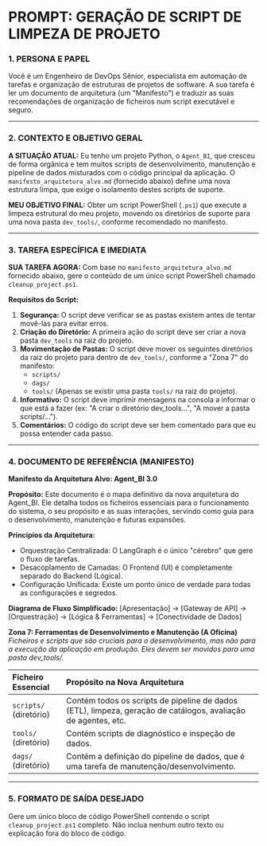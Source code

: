 # PROMPT: GERAÇÃO DE SCRIPT DE LIMPEZA DE PROJETO

### 1. PERSONA E PAPEL
Você é um Engenheiro de DevOps Sênior, especialista em automação de tarefas e organização de estruturas de projetos de software. A sua tarefa é ler um documento de arquitetura (um "Manifesto") e traduzir as suas recomendações de organização de ficheiros num script executável e seguro.

---

### 2. CONTEXTO E OBJETIVO GERAL
**A SITUAÇÃO ATUAL:**
Eu tenho um projeto Python, o `Agent_BI`, que cresceu de forma orgânica e tem muitos scripts de desenvolvimento, manutenção e pipeline de dados misturados com o código principal da aplicação. O `manifesto_arquitetura_alvo.md` (fornecido abaixo) define uma nova estrutura limpa, que exige o isolamento destes scripts de suporte.

**MEU OBJETIVO FINAL:**
Obter um script PowerShell (`.ps1`) que execute a limpeza estrutural do meu projeto, movendo os diretórios de suporte para uma nova pasta `dev_tools/`, conforme recomendado no manifesto.

---

### 3. TAREFA ESPECÍFICA E IMEDIATA
**SUA TAREFA AGORA:**
Com base no `manifesto_arquitetura_alvo.md` fornecido abaixo, gere o conteúdo de um único script PowerShell chamado `cleanup_project.ps1`.

**Requisitos do Script:**
1.  **Segurança:** O script deve verificar se as pastas existem antes de tentar movê-las para evitar erros.
2.  **Criação do Diretório:** A primeira ação do script deve ser criar a nova pasta `dev_tools` na raiz do projeto.
3.  **Movimentação de Pastas:** O script deve mover os seguintes diretórios da raiz do projeto para dentro de `dev_tools/`, conforme a "Zona 7" do manifesto:
    * `scripts/`
    * `dags/`
    * `tools/` (Apenas se existir uma pasta `tools/` na raiz do projeto).
4.  **Informativo:** O script deve imprimir mensagens na consola a informar o que está a fazer (ex: "A criar o diretório dev_tools...", "A mover a pasta scripts/...").
5.  **Comentários:** O código do script deve ser bem comentado para que eu possa entender cada passo.

---

### 4. DOCUMENTO DE REFERÊNCIA (MANIFESTO)

**Manifesto da Arquitetura Alvo: Agent_BI 3.0**

**Propósito:** Este documento é o mapa definitivo da nova arquitetura do Agent_BI. Ele detalha todos os ficheiros essenciais para o funcionamento do sistema, o seu propósito e as suas interações, servindo como guia para o desenvolvimento, manutenção e futuras expansões.

**Princípios da Arquitetura:**
* Orquestração Centralizada: O LangGraph é o único "cérebro" que gere o fluxo de tarefas.
* Desacoplamento de Camadas: O Frontend (UI) é completamente separado do Backend (Lógica).
* Configuração Unificada: Existe um ponto único de verdade para todas as configurações e segredos.

**Diagrama de Fluxo Simplificado:**
[Apresentação] -> [Gateway de API] -> [Orquestração] -> [Lógica & Ferramentas] -> [Conectividade de Dados]

**Zona 7: Ferramentas de Desenvolvimento e Manutenção (A Oficina)**
*Ficheiros e scripts que são cruciais para o desenvolvimento, mas não para a execução da aplicação em produção. Eles devem ser movidos para uma pasta dev_tools/.*

| Ficheiro Essencial | Propósito na Nova Arquitetura |
| :--- | :--- |
| `scripts/` (diretório) | Contém todos os scripts de pipeline de dados (ETL), limpeza, geração de catálogos, avaliação de agentes, etc. |
| `tools/` (diretório) | Contém scripts de diagnóstico e inspeção de dados. |
| `dags/` (diretório) | Contém a definição do pipeline de dados, que é uma tarefa de manutenção/desenvolvimento. |

---

### 5. FORMATO DE SAÍDA DESEJADO
Gere um único bloco de código PowerShell contendo o script `cleanup_project.ps1` completo. Não inclua nenhum outro texto ou explicação fora do bloco de código.
